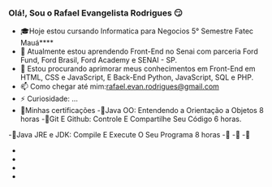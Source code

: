 ### Olá!, Sou o Rafael Evangelista Rodrigues :smirk:
- :mortar_board:Hoje estou cursando Informatica para Negocios 5° Semestre Fatec Mauá****
- 🌱 Atualmente estou aprendendo Front-End <FordEnter> no Senai com parceria Ford Fund, Ford Brasil, Ford Academy e SENAI - SP.
- 🤔 Estou procurando aprimorar meus conhecimentos em Front-End em  HTML, CSS e JavaScript, E Back-End Python, JavaScript, SQL e PHP.
- 📫 Como chegar até mim:rafael.evan.rodrigues@gmail.com
- ⚡ Curiosidade: ...
- 💬Minhas certificações
-:round_pushpin:Java OO: Entendendo a Orientação a Objetos 8 horas
-:round_pushpin:Git E Github: Controle E Compartilhe Seu Código 6 horas.
  
-:round_pushpin:Java JRE e JDK: Compile E Execute O Seu Programa 8 horas
-:round_pushpin:
-:round_pushpin:
-:round_pushpin:

- 
- 
-
- 
